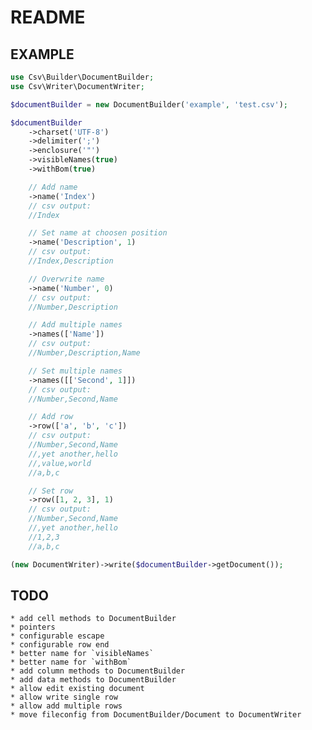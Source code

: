 # README

## EXAMPLE

``` php
use Csv\Builder\DocumentBuilder;
use Csv\Writer\DocumentWriter;

$documentBuilder = new DocumentBuilder('example', 'test.csv');

$documentBuilder
    ->charset('UTF-8')
    ->delimiter(';')
    ->enclosure('"')
    ->visibleNames(true)
    ->withBom(true)

    // Add name
    ->name('Index')
    // csv output:
    //Index

    // Set name at choosen position
    ->name('Description', 1)
    // csv output:
    //Index,Description

    // Overwrite name
    ->name('Number', 0)
    // csv output:
    //Number,Description

    // Add multiple names
    ->names(['Name'])
    // csv output:
    //Number,Description,Name

    // Set multiple names
    ->names([['Second', 1]])
    // csv output:
    //Number,Second,Name

    // Add row
    ->row(['a', 'b', 'c'])
    // csv output:
    //Number,Second,Name
    //,yet another,hello
    //,value,world
    //a,b,c

    // Set row
    ->row([1, 2, 3], 1)
    // csv output:
    //Number,Second,Name
    //,yet another,hello
    //1,2,3
    //a,b,c

(new DocumentWriter)->write($documentBuilder->getDocument());
```

## TODO
    * add cell methods to DocumentBuilder
    * pointers
    * configurable escape
    * configurable row end
    * better name for `visibleNames`
    * better name for `withBom`
    * add column methods to DocumentBuilder
    * add data methods to DocumentBuilder
    * allow edit existing document
    * allow write single row
    * allow add multiple rows
    * move fileconfig from DocumentBuilder/Document to DocumentWriter
